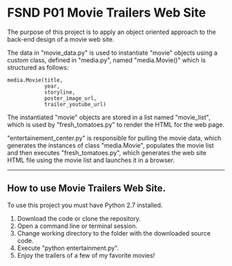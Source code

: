 # FSND P01 Movie Trailers Web Site

The purpose of this project is to apply an object oriented approach to the back-end design of a movie web site.

The data in "movie_data.py" is used to instantiate "movie" objects using a custom class, defined in "media.py",
named "media.Movie()" which is structured as follows:

    media.Movie(title,
                year,
                storyline,
                poster_image_url,
                trailer_youtube_url)

The instantiated "movie" objects are stored in a list named "movie_list", which is used by "fresh_tomatoes.py"
to render the HTML for the web page.

"entertainement_center.py" is responsible for pulling the movie data, which generates the instances of class "media.Movie", populates the movie list and then executes "fresh_tomatoes.py", which generates the web site HTML file using the movie list and launches it in a browser.

* * *

## How to use Movie Trailers Web Site.

To use this project you must have Python 2.7 installed.

1.  Download the code or clone the repository.
2.  Open a command line or terminal session.
3.  Change working directory to the folder with the downloaded source code.
4.  Execute "python entertainment.py".
5.  Enjoy the trailers of a few of my favorite movies!
